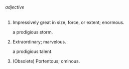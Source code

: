 ###### adjective

1. Impressively great in size, force, or extent; enormous.
    
    a prodigious storm.
    
2. Extraordinary; marvelous.
    
    a prodigious talent.
    
3. (Obsolete) Portentous; ominous.